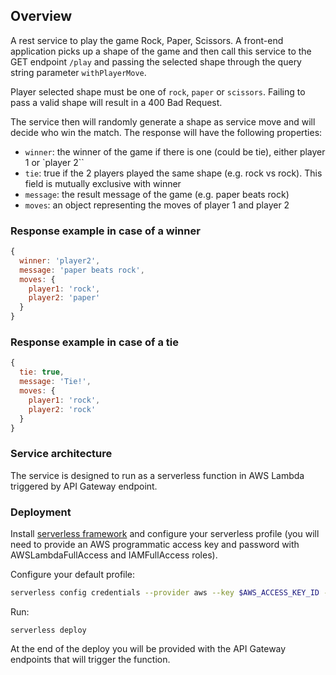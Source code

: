 ## Overview

A rest service to play the game Rock, Paper, Scissors. A front-end application picks up a shape of the game and then call this service to the GET endpoint `/play` and passing the selected shape through the query string parameter `withPlayerMove`.

Player selected shape must be one of `rock`, `paper` or `scissors`. Failing to pass a valid shape will result in a 400 Bad Request. 

The service then will randomly generate a shape as service move and will decide who win the match. The response will have the following properties: 

  * `winner`: the winner of the game if there is one (could be tie), either player 1 or `player 2``
  * `tie`: true if the 2 players played the same shape (e.g. rock vs rock). This field is mutually exclusive with winner
  * `message`: the result message of the game (e.g. paper beats rock)
  * `moves`: an object representing the moves of player 1 and player 2

### Response example in case of a winner

```javascript
{ 
  winner: 'player2', 
  message: 'paper beats rock', 
  moves: { 
    player1: 'rock', 
    player2: 'paper' 
  } 
}
```

### Response example in case of a tie

```javascript
{ 
  tie: true, 
  message: 'Tie!', 
  moves: { 
    player1: 'rock', 
    player2: 'rock' 
  } 
}
```

### Service architecture

The service is designed to run as a serverless function in AWS Lambda triggered by API Gateway endpoint. 


### Deployment

Install [serverless framework](https://serverless.com/framework/docs/providers/aws/guide/installation/) and configure your serverless profile (you will need to provide an AWS programmatic access key and password with AWSLambdaFullAccess and IAMFullAccess roles).

Configure your default profile:

```bash
serverless config credentials --provider aws --key $AWS_ACCESS_KEY_ID --secret $AWS_SECRET_ACCESS_KEY
```

Run:

```
serverless deploy
```

At the end of the deploy you will be provided with the API Gateway endpoints that will trigger the function. 

